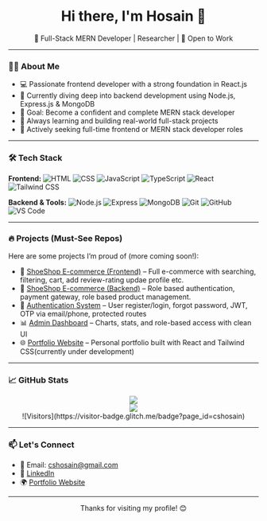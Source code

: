 <h1 align="center">Hi there, I'm Hosain 👋</h1>

<p align="center">
  🚀 Full-Stack MERN Developer | Researcher | 💼 Open to Work
</p>

---

### 👨‍💻 About Me

- 💻 Passionate frontend developer with a strong foundation in React.js
- 🧠 Currently diving deep into backend development using Node.js, Express.js & MongoDB
- 🎯 Goal: Become a confident and complete MERN stack developer
- 🌱 Always learning and building real-world full-stack projects
- 📌 Actively seeking full-time frontend or MERN stack developer roles

---

### 🛠️ Tech Stack

**Frontend:**
![HTML](https://img.shields.io/badge/-HTML5-orange?style=flat-square&logo=html5)
![CSS](https://img.shields.io/badge/-CSS3-blue?style=flat-square&logo=css3)
![JavaScript](https://img.shields.io/badge/-JavaScript-yellow?style=flat-square&logo=javascript)
![TypeScript](https://img.shields.io/badge/-TypeScript-white?style=flat-square&logo=typescript)
![React](https://img.shields.io/badge/-React-black?style=flat-square&logo=react)
![Tailwind CSS](https://img.shields.io/badge/-Tailwind_CSS-38bdf8?style=flat-square&logo=tailwind-css)

**Backend & Tools:**
![Node.js](https://img.shields.io/badge/-Node.js-green?style=flat-square&logo=node.js)
![Express](https://img.shields.io/badge/-Express.js-grey?style=flat-square&logo=express)
![MongoDB](https://img.shields.io/badge/-MongoDB-47A248?style=flat-square&logo=mongodb)
![Git](https://img.shields.io/badge/-Git-black?style=flat-square&logo=git)
![GitHub](https://img.shields.io/badge/-GitHub-black?style=flat-square&logo=github)
![VS Code](https://img.shields.io/badge/-VS_Code-blue?style=flat-square&logo=visual-studio-code)

---

### 🔥 Projects (Must-See Repos)

Here are some projects I’m proud of (more coming soon!):

- 🛒 [ShoeShop E-commerce (Frontend)](https://github.com/cshosain/e-commerce-shoe-shop) – Full e-commerce with searching, filtering, cart, add review-rating updae profile etc.
- 🛒 [ShoeShop E-commerce (Backend)](https://github.com/cshosain/complete-e-commerce-shoe-shop-backend) – Role based authentication, payment gateway, role based product management.
- 🔐 [Authentication System](https://user-authentication-frontend-325h.onrender.com/auth) – User register/login, forgot password, JWT, OTP via email/phone, protected routes
- 📊 [Admin Dashboard](https://github.com/cshosain/react-admin-dashboard) – Charts, stats, and role-based access with clean UI
- 🌐 [Portfolio Website](https://cshosain.github.io/dev-portfolio/) – Personal portfolio built with React and Tailwind CSS(currently under development)

---

### 📈 GitHub Stats

<p align="center">
  <img src="https://github-readme-stats.vercel.app/api?username=cshosain&show_icons=true&theme=react&count_private=true" />
  <br />
    <img src="https://github-readme-streak-stats.herokuapp.com/?user=cshosain&theme=react" />
  <br />
  ![Visitors](https://visitor-badge.glitch.me/badge?page_id=cshosain)

</p>

---

### 📫 Let's Connect

- 📧 Email: cshosain@gmail.com
- 💼 [LinkedIn](https://www.linkedin.com/in/cshosain)
- 🌍 [Portfolio Website](https://und-development.com)

---

<p align="center">Thanks for visiting my profile! 😊</p>
